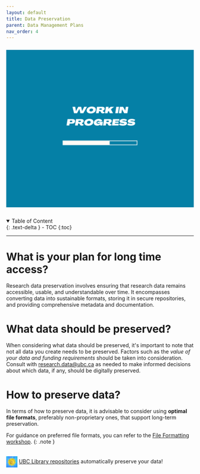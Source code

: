 ```yaml
---
layout: default
title: Data Preservation
parent: Data Management Plans
nav_order: 4
---
```


<p style="margin-top:25px">
<img src="figures/work-in-progress.png" width="600"/>
</p>

<p style="margin-top:25px;margin-left:30px;margin-bottom:25px"></p>

<details open markdown="block">
  <summary>
    Table of Content
  </summary>
  {: .text-delta }
 - TOC
{:toc}
</details>


---
# What is your plan for long time access?
Research data preservation involves ensuring that research data remains accessible, usable, and understandable over time. It encompasses converting data into sustainable formats, storing it in secure repositories, and providing comprehensive metadata and documentation.


# What data should be preserved?

When considering what data should be preserved, it's important to note that not all data you create needs to be preserved. Factors such as the *value of your data and funding requirements* should be taken into consideration. Consult with <research.data@ubc.ca> as needed to make informed decisions about which data, if any, should be digitally preserved.


# How to preserve data?

In terms of how to preserve data, it is advisable to consider using **optimal file formats**, preferably non-proprietary ones, that support long-term preservation. 

For guidance on preferred file formats, you can refer to the <a href="02_file_formats.md" target="_blank">File Formatting workshop</a>.
{: .note }

<br>

<img src="figures/sun.jpg" align="center" width="30"/>
<a href="https://researchdata.library.ubc.ca/deposit/" target="_blank">UBC Library repositories</a> automatically preserve your data! 





